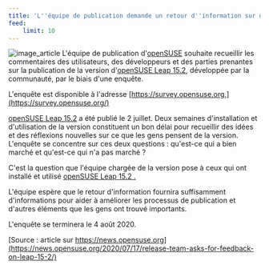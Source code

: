 ```yaml
---
title: 'L''équipe de publication demande un retour d''information sur openSUSE Leap "15.2"L''équipe de publication demande un retour d''information sur openSUSE Leap "15.2"'
feed:
    limit: 10
---
```


![image_article](https://news.opensuse.org/wp-content/uploads/2020/06/152closeup.png)
L'équipe de publication d'[openSUSE](https://www.opensuse.org/) souhaite recueillir les commentaires des utilisateurs, des développeurs et des parties prenantes sur la publication de la version d'[openSUSE Leap 15.2](https://fr.opensuse.org/Portal:15.2), développée par la communauté, par le biais d'une enquête.

L'enquête est disponible à l'adresse [https://survey.opensuse.org.](https://survey.opensuse.org/)

[openSUSE Leap 15.2](https://fr.opensuse.org/Portal:15.2) a été publié le 2 juillet. Deux semaines d'installation et d'utilisation de la version constituent un bon délai pour recueillir des idées et des réflexions nouvelles sur ce que les gens pensent de la version. L'enquête se concentre sur ces deux questions : qu'est-ce qui a bien marché et qu'est-ce qui n'a pas marché ?

C'est la question que l'équipe chargée de la version pose à ceux qui ont installé et utilisé [openSUSE Leap 15.2 .](https://fr.opensuse.org/Portal:15.2) 

L'équipe espère que le retour d'information fournira suffisamment d'informations pour aider à améliorer les processus de publication et d'autres éléments que les gens ont trouvé importants.

L'enquête se terminera le 4 août 2020.

[Source : article sur https://news.opensuse.org](https://news.opensuse.org/2020/07/17/release-team-asks-for-feedback-on-leap-15-2/)